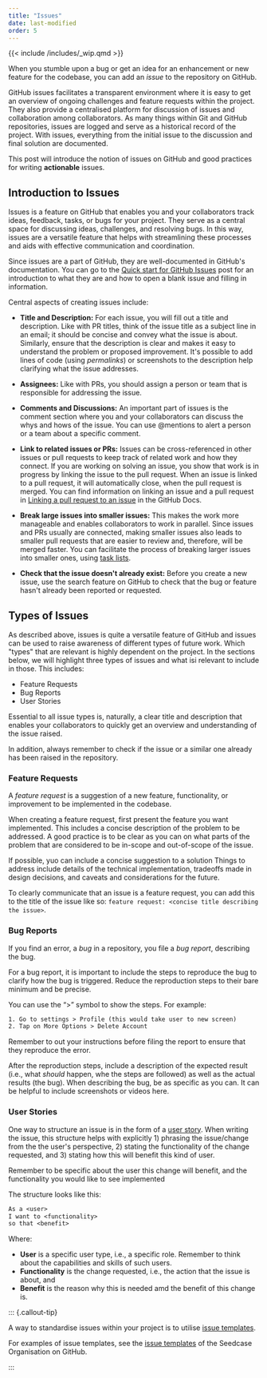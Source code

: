 ```yaml
---
title: "Issues"
date: last-modified
order: 5
---
```


{{< include /includes/_wip.qmd >}}

When you stumble upon a bug or get an idea for an enhancement or new feature for the codebase, you can add an *issue* to the repository on GitHub.

GitHub issues facilitates a transparent environment where it is easy to get an overview of ongoing challenges and feature requests within the project. They also provide a centralised platform for discussion of issues and collaboration among collaborators. As many things within Git and GitHub repositories, issues are logged and serve as a historical record of the project. With issues, everything from the initial issue to the discussion and final solution are documented.

This post will introduce the notion of issues on GitHub and good practices for writing **actionable** issues.

## Introduction to Issues

Issues is a feature on GitHub that enables you and your collaborators track ideas, feedback, tasks, or bugs for your project. They serve as a central space for discussing ideas, challenges, and resolving bugs. In this way, issues are a versatile feature that helps with streamlining these processes and aids with effective communication and coordination.

Since issues are a part of GitHub, they are well-documented in GitHub's documentation. You can go to the [Quick start for GitHub Issues](https://docs.github.com/en/issues/tracking-your-work-with-issues/quickstart) post for an introduction to what they are and how to open a blank issue and filling in information.

Central aspects of creating issues include:

- **Title and Description:** For each issue, you will fill out a title and description. Like with PR titles, think of the issue title as a subject line in an email; it should be concise and convey what the issue is about. Similarly, ensure that the description is clear and makes it easy to understand the problem or proposed improvement. It's possible to add lines of code (using *permalinks*) or screenshots to the description help clarifying what the issue addresses.

- **Assignees:** Like with PRs, you should assign a person or team that is responsible for addressing the issue.

- **Comments and Discussions:** An important part of issues is the comment section where you and your collaborators can discuss the whys and hows of the issue. You can use @mentions to alert a person or a team about a specific comment.

- **Link to related issues or PRs:** Issues can be cross-referenced in other issues or pull requests to keep track of related work and how they connect. If you are working on solving an issue, you show that work is in progress by linking the issue to the pull request. When an issue is linked to a pull request, it will automatically close, when the pull request is merged. You can find information on linking an issue and a pull request in [Linking a pull request to an issue](https://docs.github.com/en/issues/tracking-your-work-with-issues/linking-a-pull-request-to-an-issue#linking-a-pull-request-to-an-issue-using-a-keyword) in the GitHub Docs.

- **Break large issues into smaller issues:** This makes the work more manageable and enables collaborators to work in parallel. Since issues and PRs usually are connected, making smaller issues also leads to smaller pull requests that are easier to review and, therefore, will be merged faster. You can facilitate the process of breaking larger issues into smaller ones, using [task lists](https://docs.github.com/en/issues/tracking-your-work-with-issues/quickstart#adding-a-task-list).

- **Check that the issue doesn't already exist:** Before you create a new issue, use the search feature on GitHub to check that the bug or feature hasn't already been reported or requested.

## Types of Issues

As described above, issues is quite a versatile feature of GitHub and issues can be used to raise awareness of different types of future work. Which "types" that are relevant is highly dependent on the project. In the sections below, we will highlight three types of issues and what isi relevant to include in those. This includes:

- Feature Requests
- Bug Reports
- User Stories

Essential to all issue types is, naturally, a clear title and description that enables your collaborators to quickly get an overview and understanding of the issue raised.

In addition, always remember to check if the issue or a similar one already has been raised in the repository.

### Feature Requests

A *feature request* is a suggestion of a new feature, functionality, or improvement to be implemented in the codebase.

When creating a feature request, first present the feature you want implemented. This includes a concise description of the problem to be addressed. A good practice is to be clear as you can on what parts of the problem that are considered to be in-scope and out-of-scope of the issue.

If possible, yuo can include a concise suggestion to a solution Things to address include details of the technical implementation, tradeoffs made in design decisions, and caveats and considerations for the future.

To clearly communicate that an issue is a feature request, you  can add this to the title of the issue like so: `feature request: <concise title describing the issue>`.

### Bug Reports

If you find an error, a *bug* in a repository, you file a *bug report*, describing the bug.

For a bug report, it is important to include the steps to reproduce the bug to clarify how the bug is triggered. Reduce the reproduction steps to their bare minimum and be precise.

You can use the “>” symbol to show the steps.
For example:

```default
1. Go to settings > Profile (this would take user to new screen)
2. Tap on More Options > Delete Account
```

Remember to out your instructions before filing the report to ensure that they reproduce the error.

After the reproduction steps, include a description of the expected result (i.e., what *should* happen, whe the steps are followed) as well as the actual results (the bug). When describing the bug, be as specific as you can. It can be helpful to include screenshots or videos here.

### User Stories

One way to structure an issue is in the form of a [user story](https://www.atlassian.com/agile/project-management/user-stories). When writing the issue, this structure helps with explicitly 1) phrasing the issue/change from the the user's perspective, 2) stating the functionality of the change requested, and 3) stating how this will benefit this kind of user.

Remember to be specific about the user this change will benefit, and the functionality you would like to see implemented

The structure looks like this:

```default
As a <user>
I want to <functionality>
so that <benefit>
```

Where:

- **User** is a specific user type, i.e., a specific role. Remember to think about the capabilities and skills of such users.
- **Functionality** is the change requested, i.e., the action that the issue is about, and
- **Benefit** is the reason why this is needed amd the benefit of this change is.

::: {.callout-tip}

A way to standardise issues within your project is to utilise [issue templates]().

For examples of issue templates, see the [issue templates](https://github.com/seedcase-project/.github/tree/main/.github/ISSUE_TEMPLATE) of the Seedcase Organisation on GitHub.

:::

